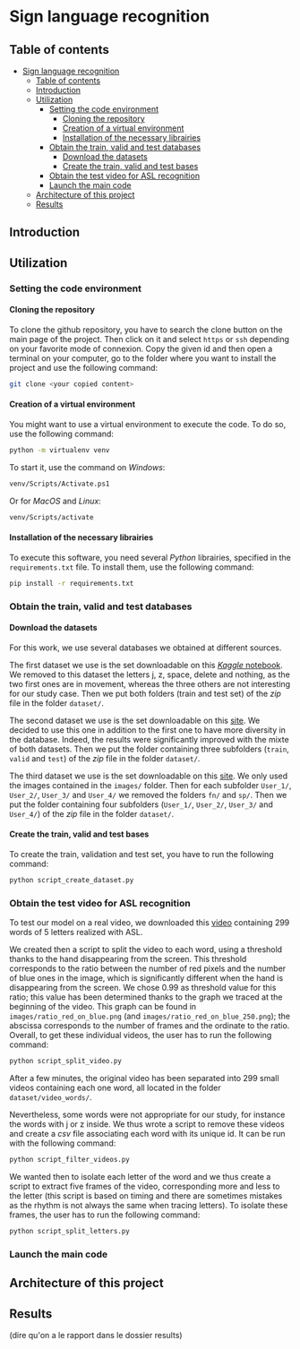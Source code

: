 # Sign language recognition

## Table of contents

- [Sign language recognition](#sign-language-recognition)
  - [Table of contents](#table-of-contents)
  - [Introduction](#introduction)
  - [Utilization](#utilization)
    - [Setting the code environment](#setting-the-code-environment)
      - [Cloning the repository](#cloning-the-repository)
      - [Creation of a virtual environment](#creation-of-a-virtual-environment)
      - [Installation of the necessary librairies](#installation-of-the-necessary-librairies)
    - [Obtain the train, valid and test databases](#obtain-the-train-valid-and-test-databases)
      - [Download the datasets](#download-the-datasets)
      - [Create the train, valid and test bases](#create-the-train-valid-and-test-bases)
    - [Obtain the test video for ASL recognition](#obtain-the-test-video-for-asl-recognition)
    - [Launch the main code](#launch-the-main-code)
  - [Architecture of this project](#architecture-of-this-project)
  - [Results](#results)

## Introduction

## Utilization

### Setting the code environment

#### Cloning the repository

To clone the github repository, you have to search the clone button on the main page of the project. Then click on it and select `https` or `ssh` depending on your favorite mode of connexion. Copy the given id and then open a terminal on your computer, go to the folder where you want to install the project and use the following command:

```bash
git clone <your copied content>
```

#### Creation of a virtual environment

You might want to use a virtual environment to execute the code. To do so, use the following command:

```bash
python -m virtualenv venv
```

To start it, use the command on *Windows*:

```bash
venv/Scripts/Activate.ps1
```

Or for *MacOS* and *Linux*:

```bash
venv/Scripts/activate
```

#### Installation of the necessary librairies

To execute this software, you need several *Python* librairies, specified in the `requirements.txt` file. To install them, use the following command:

```bash
pip install -r requirements.txt
```

### Obtain the train, valid and test databases

#### Download the datasets

For this work, we use several databases we obtained at different sources.

The first dataset we use is the set downloadable on this [*Kaggle* notebook](https://www.kaggle.com/datasets/debashishsau/aslamerican-sign-language-aplhabet-dataset?resource=download). We removed to this dataset the letters j, z, space, delete and nothing, as the two first ones are in movement, whereas the three others are not interesting for our study case.
Then we put both folders (train and test set) of the *zip* file in the folder `dataset/`.

The second dataset we use is the set downloadable on this [site](https://public.roboflow.com/object-detection/american-sign-language-letters/1). We decided to use this one in addition to the first one to have more diversity in the database. Indeed, the results were significantly improved with the mixte of both datasets.
Then we put the folder containing three subfolders (`train`, `valid` and `test`) of the *zip* file in the folder `dataset/`.

The third dataset we use is the set downloadable on this [site](https://data.mendeley.com/datasets/xs6mvhx6rh/1). We only used the images contained in the `images/` folder. Then for each subfolder `User_1/`, `User_2/`, `User_3/` and `User_4/` we removed the folders `fn/` and `sp/`.
Then we put the folder containing four subfolders (`User_1/`, `User_2/`, `User_3/` and `User_4/`) of the *zip* file in the folder `dataset/`.

#### Create the train, valid and test bases

To create the train, validation and test set, you have to run the following command:

```bash
python script_create_dataset.py
```

### Obtain the test video for ASL recognition

To test our model on a real video, we downloaded this [video](https://www.youtube.com/watch?v=yizRk2CP9gs) containing 299 words of 5 letters realized with ASL.

We created then a script to split the video to each word, using a threshold thanks to the hand disappearing from the screen. This threshold corresponds to the ratio between the number of red pixels and the number of blue ones in the image, which is significantly different when the hand is disappearing from the screen. We chose 0.99 as threshold value for this ratio; this value has been determined thanks to the graph we traced at the beginning of the video. This graph can be found in `images/ratio_red_on_blue.png` (and `images/ratio_red_on_blue_250.png`); the abscissa corresponds to the number of frames and the ordinate to the ratio. Overall, to get these individual videos, the user has to run the following command:

```bash
python script_split_video.py
```

After a few minutes, the original video has been separated into 299 small videos containing each one word, all located in the folder `dataset/video_words/`.

Nevertheless, some words were not appropriate for our study, for instance the words with j or z inside. We thus wrote a script to remove these videos and create a *csv* file associating each word with its unique id. It can be run with the following command:

```bash
python script_filter_videos.py
```

We wanted then to isolate each letter of the word and we thus create a script to extract five frames of the video, corresponding more and less to the letter (this script is based on timing and there are sometimes mistakes as the rhythm is not always the same when tracing letters). To isolate these frames, the user has to run the following command:

```bash
python script_split_letters.py
```

### Launch the main code

## Architecture of this project

## Results

(dire qu'on a le rapport dans le dossier results)